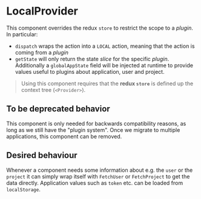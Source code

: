 # LocalProvider

This component overrides the redux `store` to restrict the scope to a _plugin_.
In particular:

* `dispatch` wraps the action into a `LOCAL` action, meaning that the action is
  coming from a _plugin_
* `getState` will only return the state _slice_ for the specific _plugin_.
  Additionally a `globalAppState` field will be injected at runtime to provide
  values useful to plugins about application, user and project.

> Using this component requires that the **redux `store`** is defined up the
> context tree (`<Provider>`).

## To be deprecated behavior

This component is only needed for backwards compatibility reasons, as long as we
still have the "plugin system". Once we migrate to multiple applications, this
component can be removed.

## Desired behaviour

Whenever a component needs some information about e.g. the `user` or the
`project` it can simply wrap itself with `FetchUser` or `FetchProject` to get
the data directly. Application values such as `token` etc. can be loaded from
`localStorage`.
